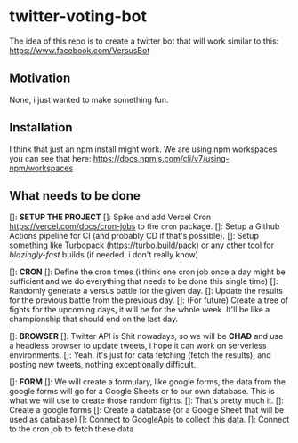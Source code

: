 # twitter-voting-bot

The idea of this repo is to create a twitter bot that will work similar to this: https://www.facebook.com/VersusBot

## Motivation

None, i just wanted to make something fun.

## Installation

I think that just an npm install might work.
We are using npm workspaces you can see that here:
https://docs.npmjs.com/cli/v7/using-npm/workspaces

## What needs to be done

[]: **SETUP THE PROJECT**
[]: Spike and add Vercel Cron https://vercel.com/docs/cron-jobs to the `cron` package.
[]: Setup a Github Actions pipeline for CI (and probably CD if that's possible).
[]: Setup something like Turbopack (https://turbo.build/pack) or any other tool for _blazingly-fast_ builds (if needed, i don't really know)

[]: **CRON**
[]: Define the cron times (i think one cron job once a day might be sufficient and we do everything that needs to be done this single time)
[]: Randomly generate a versus battle for the given day.
[]: Update the results for the previous battle from the previous day.
[]: (For future) Create a tree of fights for the upcoming days, it will be for the whole week. It'll be like a championship that should end on the last day.

[]: **BROWSER**
[]: Twitter API is Shit nowadays, so we will be **CHAD** and use a headless browser to update tweets, i hope it can work on serverless environments.
[]: Yeah, it's just for data fetching (fetch the results), and posting new tweets, nothing exceptionally difficult.

[]: **FORM**
[]: We will create a formulary, like google forms, the data from the google forms will go for a Google Sheets or to our own database. This is what we will use to create those random fights.
[]: That's pretty much it.
[]: Create a google forms
[]: Create a database (or a Google Sheet that will be used as database)
[]: Connect to GoogleApis to collect this data.
[]: Connect to the cron job to fetch these data

